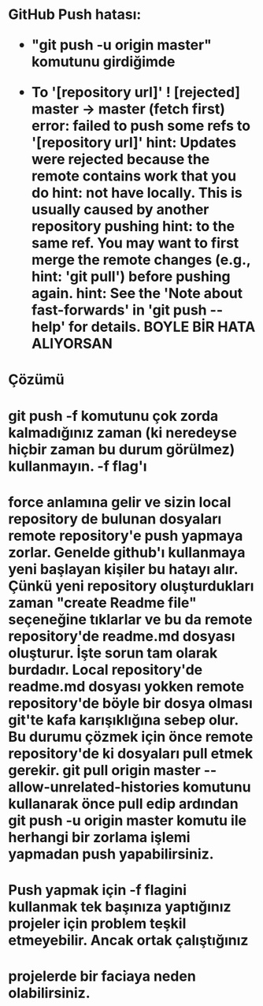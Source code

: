 <h1> GitHub Push hatası:
 
* "git push -u origin master" komutunu girdiğimde

* To '[repository url]'
! [rejected] master -> master (fetch first)
error: failed to push some refs to '[repository url]'
hint: Updates were rejected because the remote contains work that you do
hint: not have locally. This is usually caused by another repository pushing
hint: to the same ref. You may want to first merge the remote changes (e.g.,
hint: 'git pull') before pushing again.
hint: See the 'Note about fast-forwards' in 'git push --help' for details.
BOYLE BİR HATA ALIYORSAN
<h1> Çözümü
 
# git push -f komutunu çok zorda kalmadığınız zaman (ki neredeyse hiçbir zaman bu durum görülmez) kullanmayın. -f flag'ı
# force anlamına gelir ve sizin local repository de bulunan dosyaları remote repository'e push yapmaya zorlar. Genelde github'ı kullanmaya yeni başlayan kişiler bu hatayı alır. Çünkü yeni repository oluşturdukları zaman "create Readme file" seçeneğine tıklarlar ve bu da remote repository'de readme.md dosyası oluşturur. İşte sorun tam olarak burdadır. Local repository'de readme.md dosyası yokken remote repository'de böyle bir dosya olması git'te kafa karışıklığına sebep olur. Bu durumu çözmek için önce remote repository'de ki dosyaları pull etmek gerekir. git pull origin master --allow-unrelated-histories komutunu kullanarak önce pull edip ardından git push -u origin master komutu ile herhangi bir zorlama işlemi yapmadan push yapabilirsiniz.

# Push yapmak için -f flagini kullanmak tek başınıza yaptığınız projeler için problem teşkil etmeyebilir. Ancak ortak çalıştığınız
# projelerde bir faciaya neden olabilirsiniz.